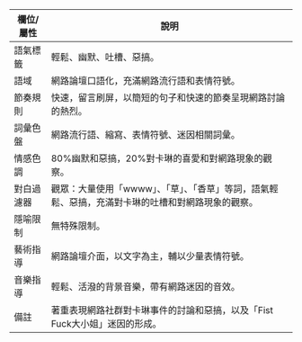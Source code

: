 | 欄位/屬性 | 說明 |
|---|---|
| 語氣標籤 | 輕鬆、幽默、吐槽、惡搞。 |
| 語域 | 網路論壇口語化，充滿網路流行語和表情符號。 |
| 節奏規則 | 快速，留言刷屏，以簡短的句子和快速的節奏呈現網路討論的熱烈。 |
| 詞彙色盤 | 網路流行語、縮寫、表情符號、迷因相關詞彙。 |
| 情感色調 | 80%幽默和惡搞，20%對卡琳的喜愛和對網路現象的觀察。 |
| 對白過濾器 | 觀眾：大量使用「wwww」、「草」、「香草」等詞，語氣輕鬆、惡搞，充滿對卡琳的吐槽和對網路現象的觀察。 |
| 隱喻限制 | 無特殊限制。 |
| 藝術指導 | 網路論壇介面，以文字為主，輔以少量表情符號。 |
| 音樂指導 | 輕鬆、活潑的背景音樂，帶有網路迷因的音效。 |
| 備註 | 著重表現網路社群對卡琳事件的討論和惡搞，以及「Fist Fuck大小姐」迷因的形成。 |
